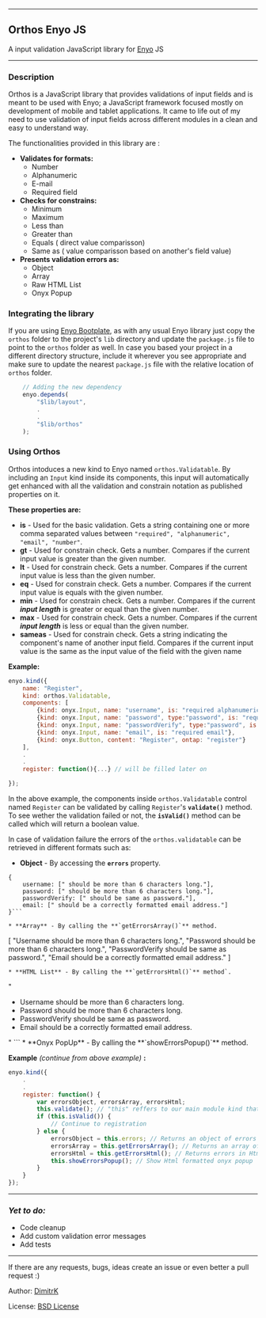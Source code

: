 
----
## Orthos Enyo JS
A input validation JavaScript library for [Enyo](https://github.com/enyojs/enyo) JS

***

### **Description**

Orthos is a JavaScript library that provides validations of input fields and is meant to be used with Enyo; a JavaScript framework focused mostly on development of mobile and tablet applications. It came to life out of my need to use validation of input fields across different modules in a clean and easy to understand way.

The functionalities provided in this library are :

* **Validates for formats:**
    * Number
    * Alphanumeric
    * E-mail
    * Required field
* **Checks for constrains:**
    * Minimum
    * Maximum
    * Less than
    * Greater than
    * Equals ( direct value comparisson)
    * Same as ( value comparisson based on another's field value)
* **Presents validation errors as:**
    * Object
    * Array
    * Raw HTML List
    * Onyx Popup



### **Integrating the library**

If you are using [Enyo Bootplate](https://github.com/enyojs/enyo/wiki/Bootplate), as with any usual Enyo library just copy the `orthos` folder to the project's `lib` directory and update the `package.js` file to point to the `orthos` folder as well.
In case you based your project in a different directory structure, include it wherever you see appropriate and make sure to update the nearest `package.js` file with the relative location of `orthos` folder.


```javascript
    // Adding the new dependency
    enyo.depends(
        "$lib/layout",
        .
        .
        "$lib/orthos"
    );

```


### **Using Orthos**
Orthos intoduces a new kind to Enyo named `orthos.Validatable`. By including an `Input` kind inside its components, this input will automatically get enhanced with all the validation and constrain notation as published properties on it.

**These properties are:**

* **is** - Used for the basic validation. Gets a string containing one or more comma separated values between `"required", "alphanumeric", "email", "number"`.
* **gt** - Used for constrain check. Gets a number. Compares if the current input value is greater than the given number.
* **lt** - Used for constrain check. Gets a number. Compares if the current input value is less than the given number.
* **eq** - Used for constrain check. Gets a number. Compares if the current input value is equals with the given number.
* **min** - Used for constrain check. Gets a number. Compares if the current ***input length*** is greater or equal than the given number.
* **max** - Used for constrain check. Gets a number. Compares if the current ***input length*** is less or equal than the given number.
* **sameas** - Used for constrain check. Gets a string indicating the component's name of another input field. Compares if the current input value is the same as the input value of the field with the given name

**Example:**
```javascript
enyo.kind({
    name: "Register",
    kind: orthos.Validatable,
    components: [
        {kind: onyx.Input, name: "username", is: "required alphanumeric", min: 6, max: 15},
        {kind: onyx.Input, name: "password", type:"password", is: "required", min: 6},
        {kind: onyx.Input, name: "passwordVerify", type:"password", is: "required", sameas: "password"},
        {kind: onyx.Input, name: "email", is: "required email"},
        {kind: onyx.Button, content: "Register", ontap: "register"}
    ],
    .
    .
    register: function(){...} // will be filled later on

});
```

In the above example, the components inside `orthos.Validatable` control named `Register` can be validated by calling `Register`'s **`validate()`** method. To see wether the validation failed or not, the **`isValid()`** method can be called which will return a boolean value.

In case of validation failure the errors of the `orthos.validatable` can be retrieved in different formats such as:

* **Object** - By accessing the **`errors`** property.
```
{
    username: [" should be more than 6 characters long."],
    password: [" should be more than 6 characters long."],
    passwordVerify: [" should be same as password."],
    email: [" should be a correctly formatted email address."]
}```

* **Array** - By calling the **`getErrorsArray()`** method.
```
[
"Username should be more than 6 characters long.",
"Password should be more than 6 characters long.",
"PasswordVerify should be same as password.",
"Email should be a correctly formatted email address."
]
```
* **HTML List** - By calling the **`getErrorsHtml()`** method`.
```
"<ul>
    <li>Username should be more than 6 characters long.</li>
    <li>Password should be more than 6 characters long.</li>
    <li>PasswordVerify should be same as password.</li>
    <li>Email should be a correctly formatted email address.</li>
</ul>"
```
* **Onyx PopUp** - By calling the **`showErrorsPopup()`** method.

**Example** *(continue from above example)* **:**
```javascript
enyo.kind({
    .
    .
    register: function() {
        var errorsObject, errorsArray, errorsHtml;
        this.validate(); // "this" reffers to our main module kind that inherits from orthos.Validatable
        if (this.isValid()) {
            // Continue to registration
        } else {
            errorsObject = this.errors; // Returns an object of errors
            errorsArray = this.getErrorsArray(); // Returns an array of errors
            errorsHtml = this.getErrorsHtml(); // Returns errors in Html format
            this.showErrorsPopup(); // Show Html formatted onyx popup
        }
    }
});
```
***

### ***Yet to do:***
* Code cleanup
* Add custom validation error messages
* Add tests

***
If there are any requests, bugs, ideas create an issue or even better a pull request :)


Author: [DimitrK](http://dimitrisk.info)


License: [BSD License](https://github.com/DimitrK/orthos/blob/master/license.txt)
